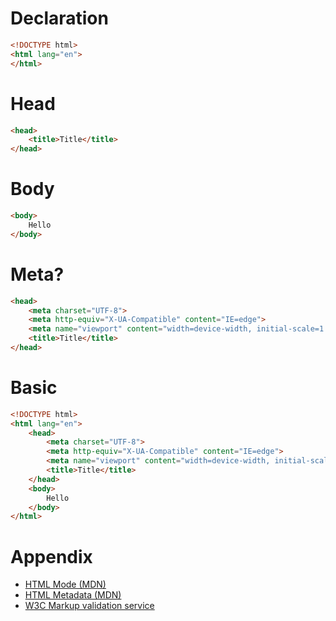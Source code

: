 # Declaration
```HTML
<!DOCTYPE html>
<html lang="en">
</html>
```

# Head
```HTML
<head>
    <title>Title</title>
</head>
```
# Body
```HTML
<body>
    Hello
</body>
```

# Meta?
```HTML
<head>
    <meta charset="UTF-8">
    <meta http-equiv="X-UA-Compatible" content="IE=edge">
    <meta name="viewport" content="width=device-width, initial-scale=1.0">
    <title>Title</title>
</head>
```

# Basic
```HTML
<!DOCTYPE html>
<html lang="en">
    <head>
        <meta charset="UTF-8">
        <meta http-equiv="X-UA-Compatible" content="IE=edge">
        <meta name="viewport" content="width=device-width, initial-scale=1.0">
        <title>Title</title>
    </head>
    <body>
        Hello
    </body>
</html>
```

# Appendix
- [HTML Mode (MDN)](https://developer.mozilla.org/en-US/docs/Web/HTML/Quirks_Mode_and_Standards_Mode)
- [HTML Metadata (MDN)](https://developer.mozilla.org/en-US/docs/Learn/HTML/Introduction_to_HTML/The_head_metadata_in_HTML)
- [W3C Markup validation service](https://validator.w3.org/)